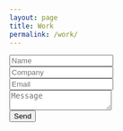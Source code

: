 ```yaml
---
layout: page
title: Work
permalink: /work/
---
```


<form action="{form-endpoint}" method="POST">
  <input type="text" name="name" placeholder="Name" required><br/>
  <input type="text" name="company" placeholder="Company" required><br/>
  <input type="email" name="email" placeholder="Email" required><br/>
  <textarea name="message" placeholder="Message" required></textarea><br/>
  <button type="submit">Send</button>
</form>
